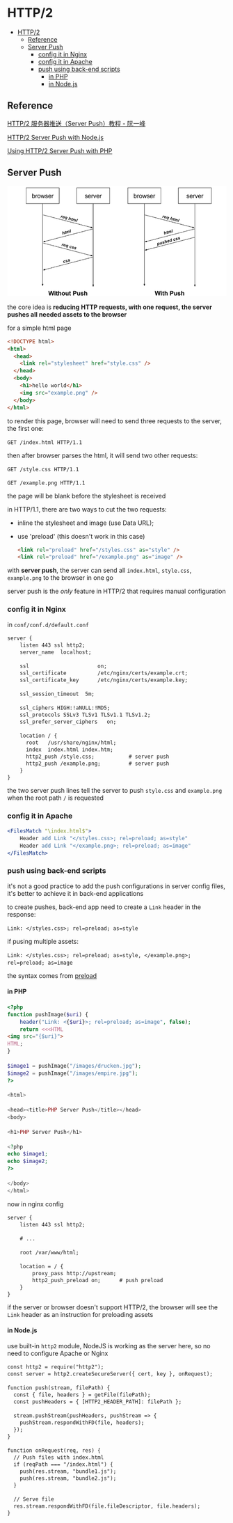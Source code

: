 # HTTP/2

- [HTTP/2](#http-2)
  - [Reference](#reference)
  - [Server Push](#server-push)
    - [config it in Nginx](#config-it-in-nginx)
    - [config it in Apache](#config-it-in-apache)
    - [push using back-end scripts](#push-using-back-end-scripts)
      - [in PHP](#in-php)
      - [in Node.js](#in-nodejs)

## Reference

[HTTP/2 服务器推送（Server Push）教程 - 阮一峰](http://www.ruanyifeng.com/blog/2018/03/http2_server_push.html)

[HTTP/2 Server Push with Node.js](https://blog.risingstack.com/node-js-http-2-push/)

[Using HTTP/2 Server Push with PHP](https://blog.cloudflare.com/using-http-2-server-push-with-php/)

## Server Push

![HTTP/2 Server Push](./images/http2-server-push.png)

the core idea is **reducing HTTP requests, with one request, the server pushes all needed assets to the browser**

for a simple html page

```html
<!DOCTYPE html>
<html>
  <head>
    <link rel="stylesheet" href="style.css" />
  </head>
  <body>
    <h1>hello world</h1>
    <img src="example.png" />
  </body>
</html>
```

to render this page, browser will need to send three requests to the server, the first one:

`GET /index.html HTTP/1.1`

then after browser parses the html, it will send two other requests:

`GET /style.css HTTP/1.1`

`GET /example.png HTTP/1.1`

the page will be blank before the stylesheet is received

in HTTP/1.1, there are two ways to cut the two requests:

- inline the stylesheet and image (use Data URL);
- use 'preload' (this doesn't work in this case)

  ```html
  <link rel="preload" href="/styles.css" as="style" />
  <link rel="preload" href="/example.png" as="image" />
  ```

with **server push**, the server can send all `index.html`, `style.css`, `example.png` to the browser in one go

server push is the _only_ feature in HTTP/2 that requires manual configuration

### config it in Nginx

in `conf/conf.d/default.conf`

```nginx
server {
    listen 443 ssl http2;
    server_name  localhost;

    ssl                      on;
    ssl_certificate          /etc/nginx/certs/example.crt;
    ssl_certificate_key      /etc/nginx/certs/example.key;

    ssl_session_timeout  5m;

    ssl_ciphers HIGH:!aNULL:!MD5;
    ssl_protocols SSLv3 TLSv1 TLSv1.1 TLSv1.2;
    ssl_prefer_server_ciphers   on;

    location / {
      root   /usr/share/nginx/html;
      index  index.html index.htm;
      http2_push /style.css;           # server push
      http2_push /example.png;         # server push
    }
}
```

the two server push lines tell the server to push `style.css` and `example.png` when the root path `/` is requested

### config it in Apache

```apache
<FilesMatch "\index.html$">
    Header add Link "</styles.css>; rel=preload; as=style"
    Header add Link "</example.png>; rel=preload; as=image"
</FilesMatch>
```

### push using back-end scripts

it's not a good practice to add the push configurations in server config files, it's better to achieve it in back-end applications

to create pushes, back-end app need to create a `Link` header in the response:

`Link: </styles.css>; rel=preload; as=style`

if pusing multiple assets:

`Link: </styles.css>; rel=preload; as=style, </example.png>; rel=preload; as=image`

the syntax comes from [preload](https://w3c.github.io/preload/)

#### in PHP

```php
<?php
function pushImage($uri) {
    header("Link: <{$uri}>; rel=preload; as=image", false);
    return <<<HTML
<img src="{$uri}">
HTML;
}

$image1 = pushImage("/images/drucken.jpg");
$image2 = pushImage("/images/empire.jpg");
?>

<html>

<head><title>PHP Server Push</title></head>
<body>

<h1>PHP Server Push</h1>

<?php
echo $image1;
echo $image2;
?>

</body>
</html>
```

now in nginx config

```nginx
server {
    listen 443 ssl http2;

    # ...

    root /var/www/html;

    location = / {
        proxy_pass http://upstream;
        http2_push_preload on;      # push preload
    }
}
```

if the server or browser doesn't support HTTP/2, the browser will see the `Link` header as an instruction for preloading assets

#### in Node.js

use built-in `http2` module, NodeJS is working as the server here, so no need to configure Apache or Nginx

```node
const http2 = require("http2");
const server = http2.createSecureServer({ cert, key }, onRequest);

function push(stream, filePath) {
  const { file, headers } = getFile(filePath);
  const pushHeaders = { [HTTP2_HEADER_PATH]: filePath };

  stream.pushStream(pushHeaders, pushStream => {
    pushStream.respondWithFD(file, headers);
  });
}

function onRequest(req, res) {
  // Push files with index.html
  if (reqPath === "/index.html") {
    push(res.stream, "bundle1.js");
    push(res.stream, "bundle2.js");
  }

  // Serve file
  res.stream.respondWithFD(file.fileDescriptor, file.headers);
}
```
